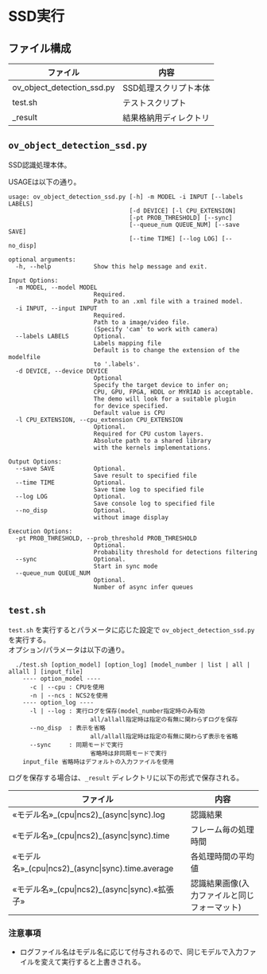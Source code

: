 # SSD実行

## ファイル構成

| ファイル                     | 内容                      |
|------------------------------|---------------------------|
| ov_object_detection_ssd.py   | SSD処理スクリプト本体     |
| test.sh                      | テストスクリプト          |
| _result                      | 結果格納用ディレクトリ    |

## ``ov_object_detection_ssd.py``

SSD認識処理本体。  

USAGEは以下の通り。  

```
usage: ov_object_detection_ssd.py [-h] -m MODEL -i INPUT [--labels LABELS]
                                  [-d DEVICE] [-l CPU_EXTENSION]
                                  [-pt PROB_THRESHOLD] [--sync]
                                  [--queue_num QUEUE_NUM] [--save SAVE]
                                  [--time TIME] [--log LOG] [--no_disp]

optional arguments:
  -h, --help            Show this help message and exit.

Input Options:
  -m MODEL, --model MODEL
                        Required.
                        Path to an .xml file with a trained model.
  -i INPUT, --input INPUT
                        Required.
                        Path to a image/video file.
                        (Specify 'cam' to work with camera)
  --labels LABELS       Optional.
                        Labels mapping file
                        Default is to change the extension of the modelfile
                        to '.labels'.
  -d DEVICE, --device DEVICE
                        Optional
                        Specify the target device to infer on;
                        CPU, GPU, FPGA, HDDL or MYRIAD is acceptable.
                        The demo will look for a suitable plugin
                        for device specified.
                        Default value is CPU
  -l CPU_EXTENSION, --cpu_extension CPU_EXTENSION
                        Optional.
                        Required for CPU custom layers.
                        Absolute path to a shared library
                        with the kernels implementations.

Output Options:
  --save SAVE           Optional.
                        Save result to specified file
  --time TIME           Optional.
                        Save time log to specified file
  --log LOG             Optional.
                        Save console log to specified file
  --no_disp             Optional.
                        without image display

Execution Options:
  -pt PROB_THRESHOLD, --prob_threshold PROB_THRESHOLD
                        Optional.
                        Probability threshold for detections filtering
  --sync                Optional.
                        Start in sync mode
  --queue_num QUEUE_NUM
                        Optional.
                        Number of async infer queues
```

## ``test.sh``

``test.sh`` を実行するとパラメータに応じた設定で ``ov_object_detection_ssd.py`` を実行する。  
オプション/パラメータは以下の通り。

```
  ./test.sh [option_model] [option_log] [model_number | list | all | allall ] [input_file]
    ---- option_model ----
      -c | --cpu : CPUを使用
      -n | --ncs : NCS2を使用
    ---- option_log ----
      -l | --log : 実行ログを保存(model_number指定時のみ有効
                       all/allall指定時は指定の有無に関わらずログを保存
      --no_disp  : 表示を省略
                       all/allall指定時は指定の有無に関わらず表示を省略
      --sync     : 同期モードで実行
                       省略時は非同期モードで実行
    input_file 省略時はデフォルトの入力ファイルを使用
```

ログを保存する場合は、``_result`` ディレクトリに以下の形式で保存される。

| ファイル            | 内容                                            |
|---------------------|-------------------------------------------------|
| «モデル名»\_(cpu\|ncs2)\_(async\|sync).log      | 認識結果                                        |
| «モデル名»\_(cpu\|ncs2)\_(async\|sync).time     | フレーム毎の処理時間                            |
| «モデル名»\_(cpu\|ncs2)\_(async\|sync).time.average     | 各処理時間の平均値                     |
| «モデル名»\_(cpu\|ncs2)\_(async\|sync).«拡張子» | 認識結果画像(入力ファイルと同じフォーマット)    |

### 注意事項  
- ログファイル名はモデル名に応じて付与されるので、同じモデルで入力ファイルを変えて実行すると上書きされる。  
  
